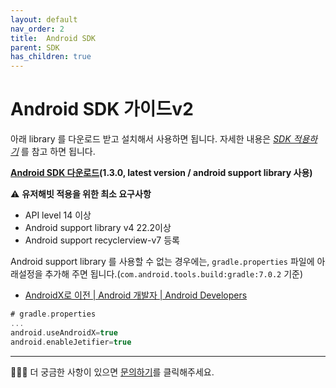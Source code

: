 ```yaml
---
layout: default
nav_order: 2
title:  Android SDK
parent: SDK
has_children: true
---
```


# Android SDK 가이드v2

아래 library 를 다운로드 받고 설치해서 사용하면 됩니다. 자세한 내용은 *[SDK 적용하기](Android%20SDK%20%E1%84%80%E1%85%A1%E1%84%8B%E1%85%B5%E1%84%83%E1%85%B3v2%206d5cbc87ebc545a5836e1f16d4200112/SDK%20%E1%84%8C%E1%85%A5%E1%86%A8%E1%84%8B%E1%85%AD%E1%86%BC%E1%84%92%E1%85%A1%E1%84%80%E1%85%B5%207bbdea6a1b84444a94079d421255922e.md)* 를 참고 하면 됩니다.

**[Android SDK 다운로드](https://s3-ap-northeast-1.amazonaws.com/userhabit-production/sdks/userhabitsdk_1.3.0.aar)(1.3.0, latest version / android support library 사용)**

⚠️ **유저해빗 적용을 위한 최소 요구사항**

- API level 14 이상
- Android support library v4 22.2이상
- Android support recyclerview-v7 등록

Android support library 를 사용할 수 없는 경우에는, `gradle.properties` 파일에 아래설정을 추가해 주면 됩니다.(`com.android.tools.build:gradle:7.0.2` 기준)

- [AndroidX로 이전 | Android 개발자 | Android Developers](https://developer.android.com/jetpack/androidx/migrate#migrate_an_existing_project_using_android_studio)

```groovy
# gradle.properties
...
android.useAndroidX=true
android.enableJetifier=true
```

---

🙋🏻‍♂️ 더 궁금한 사항이 있으면 [문의하기](http://userhabit.io/contact_us)를 클릭해주세요.
